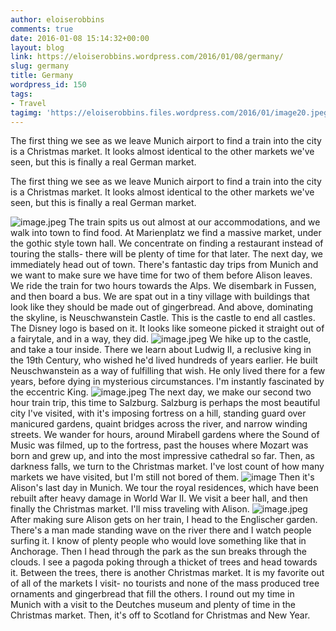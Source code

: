 ```yaml
---
author: eloiserobbins
comments: true
date: 2016-01-08 15:14:32+00:00
layout: blog
link: https://eloiserobbins.wordpress.com/2016/01/08/germany/
slug: germany
title: Germany
wordpress_id: 150
tags:
- Travel
tagimg: 'https://eloiserobbins.files.wordpress.com/2016/01/image20.jpeg'
---
```


The first thing we see as we leave Munich airport to find a train into the city is a Christmas market. It looks almost identical to the other markets we've seen, but this is finally a real German market.


The first thing we see as we leave Munich airport to find a train into the city is a Christmas market. It looks almost identical to the other markets we've seen, but this is finally a real German market.

![image.jpeg](https://eloiserobbins.files.wordpress.com/2016/01/image20.jpeg)
The train spits us out almost at our accommodations, and we walk into town to find food. At Marienplatz we find a massive market, under the gothic style town hall. We concentrate on finding a restaurant instead of touring the stalls- there will be plenty of time for that later.
The next day, we immediately head out of town. There's fantastic day trips from Munich and we want to make sure we have time for two of them before Alison leaves. We ride the train for two hours towards the Alps. We disembark in Fussen, and then board a bus.
We are spat out in a tiny village with buildings that look like they should be made out of gingerbread. And above, dominating the skyline, is Neuschwanstein Castle. This is the castle to end all castles. The Disney logo is based on it. It looks like someone picked it straight out of a fairytale, and in a way, they did.
![image.jpeg](https://eloiserobbins.files.wordpress.com/2016/01/image17.jpeg)
We hike up to the castle, and take a tour inside. There we learn about Ludwig II, a reclusive king in the 19th Century, who wished he'd lived hundreds of years earlier. He built Neuschwanstein as a way of fulfilling that wish. He only lived there for a few years, before dying in mysterious circumstances. I'm instantly fascinated by the eccentric King.
![image.jpeg](https://eloiserobbins.files.wordpress.com/2016/01/image19.jpeg)
The next day, we make our second two hour train trip, this time to Salzburg. Salzburg is perhaps the most beautiful city I've visited, with it's imposing fortress on a hill, standing guard over manicured gardens, quaint bridges across the river, and narrow winding streets. We wander for hours, around Mirabell gardens where the Sound of Music was filmed, up to the fortress, past the houses where Mozart was born and grew up, and into the most impressive cathedral so far. Then, as darkness falls, we turn to the Christmas market. I've lost count of how many markets we have visited, but I'm still not bored of them.
![image](https://eloiserobbins.files.wordpress.com/2016/01/image18.jpeg)
Then it's Alison's last day in Munich. We tour the royal residences, which have been rebuilt after heavy damage in World War II. We visit a beer hall, and then finally the Christmas market. I'll miss traveling with Alison.
![image.jpeg](https://eloiserobbins.files.wordpress.com/2016/01/image21.jpeg)
After making sure Alison gets on her train, I head to the Englischer garden. There's a man made standing wave on the river there and I watch people surfing it. I know of plenty people who would love something like that in Anchorage. Then I head through the park as the sun breaks through the clouds. I see a pagoda poking through a thicket of trees and head towards it. Between the trees, there is another Christmas market. It is my favorite out of all of the markets I visit- no tourists and none of the mass produced tree ornaments and gingerbread that fill the others.
I round out my time in Munich with a visit to the Deutches museum and plenty of time in the Christmas market. Then, it's off to Scotland for Christmas and New Year.
